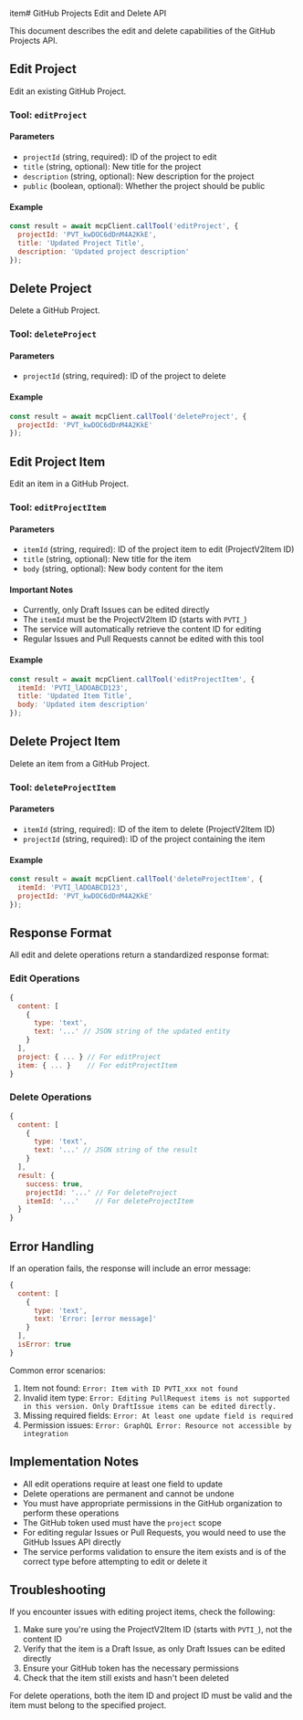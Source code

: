  item# GitHub Projects Edit and Delete API

This document describes the edit and delete capabilities of the GitHub Projects API.

## Edit Project

Edit an existing GitHub Project.

### Tool: `editProject`

#### Parameters

- `projectId` (string, required): ID of the project to edit
- `title` (string, optional): New title for the project
- `description` (string, optional): New description for the project
- `public` (boolean, optional): Whether the project should be public

#### Example

```javascript
const result = await mcpClient.callTool('editProject', {
  projectId: 'PVT_kwDOC6dDnM4A2KkE',
  title: 'Updated Project Title',
  description: 'Updated project description'
});
```

## Delete Project

Delete a GitHub Project.

### Tool: `deleteProject`

#### Parameters

- `projectId` (string, required): ID of the project to delete

#### Example

```javascript
const result = await mcpClient.callTool('deleteProject', {
  projectId: 'PVT_kwDOC6dDnM4A2KkE'
});
```

## Edit Project Item

Edit an item in a GitHub Project.

### Tool: `editProjectItem`

#### Parameters

- `itemId` (string, required): ID of the project item to edit (ProjectV2Item ID)
- `title` (string, optional): New title for the item
- `body` (string, optional): New body content for the item

#### Important Notes

- Currently, only Draft Issues can be edited directly
- The `itemId` must be the ProjectV2Item ID (starts with `PVTI_`)
- The service will automatically retrieve the content ID for editing
- Regular Issues and Pull Requests cannot be edited with this tool

#### Example

```javascript
const result = await mcpClient.callTool('editProjectItem', {
  itemId: 'PVTI_lADOABCD123',
  title: 'Updated Item Title',
  body: 'Updated item description'
});
```

## Delete Project Item

Delete an item from a GitHub Project.

### Tool: `deleteProjectItem`

#### Parameters

- `itemId` (string, required): ID of the item to delete (ProjectV2Item ID)
- `projectId` (string, required): ID of the project containing the item

#### Example

```javascript
const result = await mcpClient.callTool('deleteProjectItem', {
  itemId: 'PVTI_lADOABCD123',
  projectId: 'PVT_kwDOC6dDnM4A2KkE'
});
```

## Response Format

All edit and delete operations return a standardized response format:

### Edit Operations

```javascript
{
  content: [
    {
      type: 'text',
      text: '...' // JSON string of the updated entity
    }
  ],
  project: { ... } // For editProject
  item: { ... }    // For editProjectItem
}
```

### Delete Operations

```javascript
{
  content: [
    {
      type: 'text',
      text: '...' // JSON string of the result
    }
  ],
  result: {
    success: true,
    projectId: '...' // For deleteProject
    itemId: '...'    // For deleteProjectItem
  }
}
```

## Error Handling

If an operation fails, the response will include an error message:

```javascript
{
  content: [
    {
      type: 'text',
      text: 'Error: [error message]'
    }
  ],
  isError: true
}
```

Common error scenarios:

1. Item not found: `Error: Item with ID PVTI_xxx not found`
2. Invalid item type: `Error: Editing PullRequest items is not supported in this version. Only DraftIssue items can be edited directly.`
3. Missing required fields: `Error: At least one update field is required`
4. Permission issues: `Error: GraphQL Error: Resource not accessible by integration`

## Implementation Notes

- All edit operations require at least one field to update
- Delete operations are permanent and cannot be undone
- You must have appropriate permissions in the GitHub organization to perform these operations
- The GitHub token used must have the `project` scope
- For editing regular Issues or Pull Requests, you would need to use the GitHub Issues API directly
- The service performs validation to ensure the item exists and is of the correct type before attempting to edit or delete it

## Troubleshooting

If you encounter issues with editing project items, check the following:

1. Make sure you're using the ProjectV2Item ID (starts with `PVTI_`), not the content ID
2. Verify that the item is a Draft Issue, as only Draft Issues can be edited directly
3. Ensure your GitHub token has the necessary permissions
4. Check that the item still exists and hasn't been deleted

For delete operations, both the item ID and project ID must be valid and the item must belong to the specified project.
